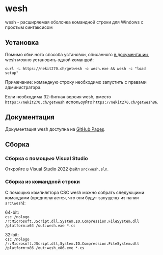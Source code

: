 # wesh
wesh - расширяемая оболочка командной строки для Windows с простым синтаксисом

## Установка
Помимо обычного способа установки, описанного [в документации](https://nekit270ch.github.io/wesh/#%D1%81%D0%BA%D0%B0%D1%87%D0%B8%D0%B2%D0%B0%D0%BD%D0%B8%D0%B5-%D0%B8-%D1%83%D1%81%D1%82%D0%B0%D0%BD%D0%BE%D0%B2%D0%BA%D0%B0), wesh можно установить одной командой:

`curl -L https://nekit270.ch/getwesh -o wesh.exe && wesh -c "load setup"`

Примечание: командную строку необходимо запустить с правами администратора.

Если необходима 32-битная версия wesh, вместо `https://nekit270.ch/getwesh` используйте `https://nekit270.ch/getwesh86`.

## Документация
Документация wesh доступна на [GitHub Pages](https://nekit270ch.github.io/wesh).

## Сборка
### Сборка с помощью Visual Studio
Откройте в Visual Studio 2022 файл `src\wesh.sln`.
### Сборка из командной строки
С помощью компилятора CSC wesh можно собрать следующими командами (предполагается, что они будут запущены из папки `src\wesh`):

64-bit:  
`csc /nologo /r:Microsoft.JScript.dll,System.IO.Compression.FileSystem.dll /platform:x64 /out:wesh.exe *.cs`

32-bit:  
`csc /nologo /r:Microsoft.JScript.dll,System.IO.Compression.FileSystem.dll /platform:x86 /out:wesh_x86.exe *.cs`
